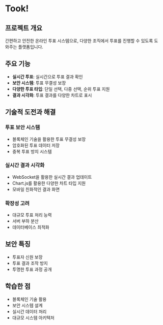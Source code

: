 # Took!

## 프로젝트 개요

간편하고 안전한 온라인 투표 시스템으로, 다양한 조직에서 투표를 진행할 수 있도록 도와주는 플랫폼입니다.

## 주요 기능

- **실시간 투표**: 실시간으로 투표 결과 확인
- **보안 시스템**: 투표 무결성 보장
- **다양한 투표 타입**: 단일 선택, 다중 선택, 순위 투표 지원
- **결과 시각화**: 투표 결과를 다양한 차트로 표시

## 기술적 도전과 해결

### 투표 보안 시스템

- 블록체인 기술을 활용한 투표 무결성 보장
- 암호화된 투표 데이터 저장
- 중복 투표 방지 시스템

### 실시간 결과 시각화

- WebSocket을 활용한 실시간 결과 업데이트
- Chart.js를 활용한 다양한 차트 타입 지원
- 모바일 친화적인 결과 화면

### 확장성 고려

- 대규모 투표 처리 능력
- 서버 부하 분산
- 데이터베이스 최적화

## 보안 특징

- 투표자 신원 보장
- 투표 결과 조작 방지
- 투명한 투표 과정 공개

## 학습한 점

- 블록체인 기술 활용
- 보안 시스템 설계
- 실시간 데이터 처리
- 대규모 시스템 아키텍처
